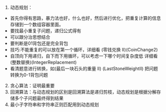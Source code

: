 1. 动态规划：
- 首先你得有思路，暴力法也好，什么也好，然后进行优化，把重复计算的信息存储到一个数组容器里面。
- 要找最小重复子问题，递归公式得有
- 可以跟分治思想结合
- 要判断是01背包还是完全背包
- 技巧:不能重复的可以放在第一个循环，详细看 (零钱兑换 II)(CoinChange2) 
- 自顶向下用递归，自下而下用循环，可以考虑一下哪个时间复杂度低 详细看(整数替换)(IntegerReplacement)
- 看清题意进行转换，如(最后一块石头的重量 II) (LastStoneWeightII) 把问题转换为0-1背包问题
2. 贪心算法：证明最重要
3. 回溯算法：与动态规划的区别是回溯算法是递归剪枝，动态规划是根据分解存储多个子问题最终得到结果
4. 最小子字符串和字符串正则匹配用到动态规划